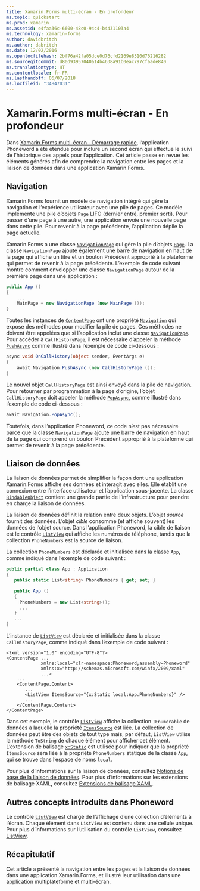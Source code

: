 ```yaml
---
title: Xamarin.Forms multi-écran - En profondeur
ms.topic: quickstart
ms.prod: xamarin
ms.assetid: e4faa36c-6600-48c0-94c4-b4431103a4
ms.technology: xamarin-forms
author: davidbritch
ms.author: dabritch
ms.date: 12/02/2016
ms.openlocfilehash: 2bf76a42fa05dce0d76cfd2169e8310d76216282
ms.sourcegitcommit: d80d93957040a14b4638a91b0eac797cfaade840
ms.translationtype: HT
ms.contentlocale: fr-FR
ms.lasthandoff: 06/07/2018
ms.locfileid: "34847031"
---
```

# <a name="xamarinforms-multiscreen-deep-dive"></a>Xamarin.Forms multi-écran - En profondeur

Dans [Xamarin.Forms multi-écran - Démarrage rapide](~/xamarin-forms/get-started/hello-xamarin-forms-multiscreen/quickstart.md), l’application Phoneword a été étendue pour inclure un second écran qui effectue le suivi de l’historique des appels pour l’application. Cet article passe en revue les éléments générés afin de comprendre la navigation entre les pages et la liaison de données dans une application Xamarin.Forms.

## <a name="navigation"></a>Navigation

Xamarin.Forms fournit un modèle de navigation intégré qui gère la navigation et l’expérience utilisateur avec une pile de pages. Ce modèle implémente une pile d’objets `Page` LIFO (dernier entré, premier sorti). Pour passer d’une page à une autre, une application envoie une nouvelle page dans cette pile. Pour revenir à la page précédente, l’application dépile la page actuelle.

Xamarin.Forms a une classe [`NavigationPage`](https://developer.xamarin.com/api/type/Xamarin.Forms.NavigationPage/) qui gère la pile d’objets [`Page`](https://developer.xamarin.com/api/type/Xamarin.Forms.Page/). La classe `NavigationPage` ajoute également une barre de navigation en haut de la page qui affiche un titre et un bouton <span class="uiitem">Précédent</span> approprié à la plateforme qui permet de revenir à la page précédente. L’exemple de code suivant montre comment envelopper une classe `NavigationPage` autour de la première page dans une application :

```csharp
public App ()
{
    ...
    MainPage = new NavigationPage (new MainPage ());
}
```

Toutes les instances de [`ContentPage`](https://developer.xamarin.com/api/type/Xamarin.Forms.ContentPage/) ont une propriété [`Navigation`](https://developer.xamarin.com/api/property/Xamarin.Forms.VisualElement.Navigation/) qui expose des méthodes pour modifier la pile de pages. Ces méthodes ne doivent être appelées que si l’application inclut une classe [`NavigationPage`](https://developer.xamarin.com/api/type/Xamarin.Forms.NavigationPage/). Pour accéder à `CallHistoryPage`, il est nécessaire d’appeler la méthode [`PushAsync`](https://developer.xamarin.com/api/member/Xamarin.Forms.NavigationPage.PushAsync/p/Xamarin.Forms.Page/) comme illustré dans l’exemple de code ci-dessous :

```csharp
async void OnCallHistory(object sender, EventArgs e)
{
    await Navigation.PushAsync (new CallHistoryPage ());
}
```

Le nouvel objet `CallHistoryPage` est ainsi envoyé dans la pile de navigation. Pour retourner par programmation à la page d’origine, l’objet `CallHistoryPage` doit appeler la méthode [`PopAsync`](https://developer.xamarin.com/api/member/Xamarin.Forms.NavigationPage.PopAsync()/), comme illustré dans l’exemple de code ci-dessous :

```csharp
await Navigation.PopAsync();
```

Toutefois, dans l’application Phoneword, ce code n’est pas nécessaire parce que la classe [`NavigationPage`](https://developer.xamarin.com/api/type/Xamarin.Forms.NavigationPage/) ajoute une barre de navigation en haut de la page qui comprend un bouton <span class="uiitem">Précédent</span> approprié à la plateforme qui permet de revenir à la page précédente.

## <a name="data-binding"></a>Liaison de données

La liaison de données permet de simplifier la façon dont une application Xamarin.Forms affiche ses données et interagit avec elles. Elle établit une connexion entre l’interface utilisateur et l’application sous-jacente. La classe [`BindableObject`](https://developer.xamarin.com/api/type/Xamarin.Forms.BindableObject/) contient une grande partie de l’infrastructure pour prendre en charge la liaison de données.

La liaison de données définit la relation entre deux objets. L’objet *source* fournit des données. L’objet *cible* consomme (et affiche souvent) les données de l’objet source. Dans l’application Phoneword, la cible de liaison est le contrôle [`ListView`](https://developer.xamarin.com/api/type/Xamarin.Forms.ListView/) qui affiche les numéros de téléphone, tandis que la collection `PhoneNumbers` est la source de liaison.

La collection `PhoneNumbers` est déclarée et initialisée dans la classe `App`, comme indiqué dans l’exemple de code suivant :

```csharp
public partial class App : Application
{
   public static List<string> PhoneNumbers { get; set; }

   public App ()
   {
     PhoneNumbers = new List<string>();
     ...
   }
   ...
}
```

L’instance de [`ListView`](https://developer.xamarin.com/api/type/Xamarin.Forms.ListView/) est déclarée et initialisée dans la classe `CallHistoryPage`, comme indiqué dans l’exemple de code suivant :

```xaml
<?xml version="1.0" encoding="UTF-8"?>
<ContentPage ...
             xmlns:local="clr-namespace:Phoneword;assembly=Phoneword"
             xmlns:x="http://schemas.microsoft.com/winfx/2009/xaml"
             ...>
    ...
    <ContentPage.Content>
       ...
       <ListView ItemsSource="{x:Static local:App.PhoneNumbers}" />
       ...
    </ContentPage.Content>
</ContentPage>
```

Dans cet exemple, le contrôle [`ListView`](https://developer.xamarin.com/api/type/Xamarin.Forms.ListView/) affiche la collection `IEnumerable` de données à laquelle la propriété [`ItemsSource`](https://developer.xamarin.com/api/property/Xamarin.Forms.ItemsView.ItemsSource/) est liée. La collection de données peut être des objets de tout type mais, par défaut, `ListView` utilise la méthode `ToString` de chaque élément pour afficher cet élément. L’extension de balisage [`x:Static`](https://developer.xamarin.com/api/type/Xamarin.Forms.Xaml.StaticExtension/) est utilisée pour indiquer que la propriété `ItemsSource` sera liée à la propriété `PhoneNumbers` statique de la classe `App`, qui se trouve dans l’espace de noms `local`.

Pour plus d’informations sur la liaison de données, consultez [Notions de base de la liaison de données](~/xamarin-forms/xaml/xaml-basics/data-binding-basics.md). Pour plus d’informations sur les extensions de balisage XAML, consultez [Extensions de balisage XAML](~/xamarin-forms/xaml/xaml-basics/xaml-markup-extensions.md).

## <a name="additional-concepts-introduced-in-phoneword"></a>Autres concepts introduits dans Phoneword

Le contrôle [`ListView`](https://developer.xamarin.com/api/type/Xamarin.Forms.ListView/) est chargé de l’affichage d’une collection d’éléments à l’écran. Chaque élément dans `ListView` est contenu dans une cellule unique. Pour plus d’informations sur l’utilisation du contrôle `ListView`, consultez [ListView](~/xamarin-forms/user-interface/listview/index.md).

## <a name="summary"></a>Récapitulatif

Cet article a présenté la navigation entre les pages et la liaison de données dans une application Xamarin.Forms, et illustré leur utilisation dans une application multiplateforme et multi-écran.
